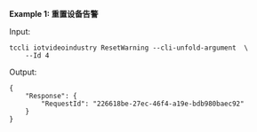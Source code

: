 **Example 1: 重置设备告警**



Input: 

```
tccli iotvideoindustry ResetWarning --cli-unfold-argument  \
    --Id 4
```

Output: 
```
{
    "Response": {
        "RequestId": "226618be-27ec-46f4-a19e-bdb980baec92"
    }
}
```

